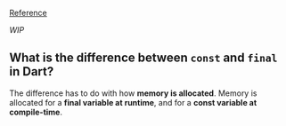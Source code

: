 [Reference](https://flutteragency.com/difference-between-the-const-and-final-keywords/)

*WIP*
## What is the difference between `const` and `final`  in Dart?
The difference has to do with how **memory is allocated**. Memory is allocated for a **final variable at runtime**, and for a **const variable at compile-time**. 